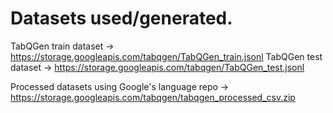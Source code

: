 # Datasets used/generated.

TabQGen train dataset -> https://storage.googleapis.com/tabqgen/TabQGen_train.jsonl
TabQGen test dataset -> https://storage.googleapis.com/tabqgen/TabQGen_test.jsonl

Processed datasets using Google's language repo -> https://storage.googleapis.com/tabqgen/tabqgen_processed_csv.zip
